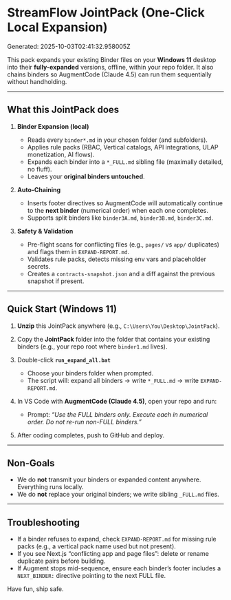 # StreamFlow JointPack (One-Click Local Expansion)
Generated: 2025-10-03T02:41:32.958005Z

This pack expands your existing Binder files on your **Windows 11** desktop into their **fully-expanded** versions, offline, within your repo folder. 
It also chains binders so AugmentCode (Claude 4.5) can run them sequentially without handholding.

---

## What this JointPack does

1. **Binder Expansion (local)**  
   - Reads every `binder*.md` in your chosen folder (and subfolders).  
   - Applies rule packs (RBAC, Vertical catalogs, API integrations, ULAP monetization, AI flows).  
   - Expands each binder into a `*_FULL.md` sibling file (maximally detailed, no fluff).  
   - Leaves your **original binders untouched**.

2. **Auto-Chaining**  
   - Inserts footer directives so AugmentCode will automatically continue to the **next binder** (numerical order) when each one completes.  
   - Supports split binders like `binder3A.md`, `binder3B.md`, `binder3C.md`.

3. **Safety & Validation**  
   - Pre-flight scans for conflicting files (e.g., `pages/` vs `app/` duplicates) and flags them in `EXPAND-REPORT.md`.  
   - Validates rule packs, detects missing env vars and placeholder secrets.  
   - Creates a `contracts-snapshot.json` and a diff against the previous snapshot if present.

---

## Quick Start (Windows 11)

1) **Unzip** this JointPack anywhere (e.g., `C:\Users\You\Desktop\JointPack`).  
2) Copy the **JointPack** folder into the folder that contains your existing binders (e.g., your repo root where `binder1.md` lives).  
3) Double-click **`run_expand_all.bat`**  
   - Choose your binders folder when prompted.  
   - The script will: expand all binders → write `*_FULL.md` → write `EXPAND-REPORT.md`.

4) In VS Code with **AugmentCode (Claude 4.5)**, open your repo and run:  
   - Prompt: _“Use the FULL binders only. Execute each in numerical order. Do not re-run non-FULL binders.”_

5) After coding completes, push to GitHub and deploy.

---

## Non-Goals

- We do **not** transmit your binders or expanded content anywhere. Everything runs locally.  
- We do **not** replace your original binders; we write sibling `_FULL.md` files.

---

## Troubleshooting

- If a binder refuses to expand, check `EXPAND-REPORT.md` for missing rule packs (e.g., a vertical pack name used but not present).  
- If you see Next.js “conflicting app and page files”: delete or rename duplicate pairs before building.  
- If Augment stops mid-sequence, ensure each binder’s footer includes a `NEXT_BINDER:` directive pointing to the next FULL file.

Have fun, ship safe.
